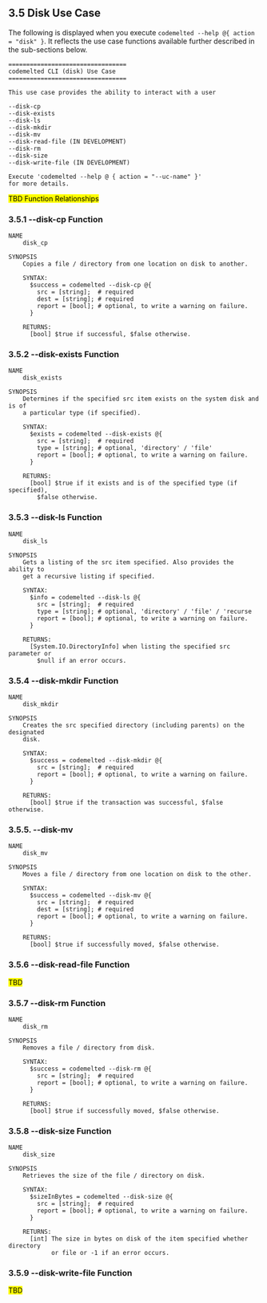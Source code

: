 ## 3.5 Disk Use Case

The following is displayed when you execute `codemelted --help @{ action = "disk" }`. It reflects the use case functions available further described in the sub-sections below.

```
=================================
codemelted CLI (disk) Use Case
=================================

This use case provides the ability to interact with a user

--disk-cp
--disk-exists
--disk-ls
--disk-mkdir
--disk-mv
--disk-read-file (IN DEVELOPMENT)
--disk-rm
--disk-size
--disk-write-file (IN DEVELOPMENT)

Execute 'codemelted --help @ { action = "--uc-name" }'
for more details.
```

<mark>TBD Function Relationships</mark>

### 3.5.1 --disk-cp Function

```
NAME
    disk_cp

SYNOPSIS
    Copies a file / directory from one location on disk to another.

    SYNTAX:
      $success = codemelted --disk-cp @{
        src = [string];  # required
        dest = [string]; # required
        report = [bool]; # optional, to write a warning on failure.
      }

    RETURNS:
      [bool] $true if successful, $false otherwise.
```

### 3.5.2 --disk-exists Function

```
NAME
    disk_exists

SYNOPSIS
    Determines if the specified src item exists on the system disk and is of
    a particular type (if specified).

    SYNTAX:
      $exists = codemelted --disk-exists @{
        src = [string];  # required
        type = [string]; # optional, 'directory' / 'file'
        report = [bool]; # optional, to write a warning on failure.
      }

    RETURNS:
      [bool] $true if it exists and is of the specified type (if specified),
        $false otherwise.
```

### 3.5.3 --disk-ls Function

```
NAME
    disk_ls

SYNOPSIS
    Gets a listing of the src item specified. Also provides the ability to
    get a recursive listing if specified.

    SYNTAX:
      $info = codemelted --disk-ls @{
        src = [string];  # required
        type = [string]; # optional, 'directory' / 'file' / 'recurse
        report = [bool]; # optional, to write a warning on failure.
      }

    RETURNS:
      [System.IO.DirectoryInfo] when listing the specified src parameter or
        $null if an error occurs.
```

### 3.5.4 --disk-mkdir Function

```
NAME
    disk_mkdir

SYNOPSIS
    Creates the src specified directory (including parents) on the designated
    disk.

    SYNTAX:
      $success = codemelted --disk-mkdir @{
        src = [string];  # required
        report = [bool]; # optional, to write a warning on failure.
      }

    RETURNS:
      [bool] $true if the transaction was successful, $false otherwise.
```

### 3.5.5. --disk-mv

```
NAME
    disk_mv

SYNOPSIS
    Moves a file / directory from one location on disk to the other.

    SYNTAX:
      $success = codemelted --disk-mv @{
        src = [string];  # required
        dest = [string]; # required
        report = [bool]; # optional, to write a warning on failure.
      }

    RETURNS:
      [bool] $true if successfully moved, $false otherwise.
```

### 3.5.6 --disk-read-file Function

<mark>TBD</mark>

### 3.5.7 --disk-rm Function

```
NAME
    disk_rm

SYNOPSIS
    Removes a file / directory from disk.

    SYNTAX:
      $success = codemelted --disk-rm @{
        src = [string];  # required
        report = [bool]; # optional, to write a warning on failure.
      }

    RETURNS:
      [bool] $true if successfully moved, $false otherwise.
```

### 3.5.8 --disk-size Function

```
NAME
    disk_size

SYNOPSIS
    Retrieves the size of the file / directory on disk.

    SYNTAX:
      $sizeInBytes = codemelted --disk-size @{
        src = [string];  # required
        report = [bool]; # optional, to write a warning on failure.
      }

    RETURNS:
      [int] The size in bytes on disk of the item specified whether directory
            or file or -1 if an error occurs.
```

### 3.5.9 --disk-write-file Function

<mark>TBD</mark>